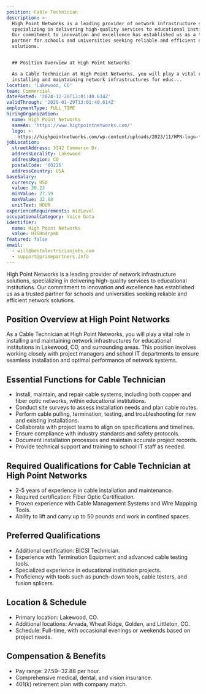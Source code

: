 ```yaml
---
position: Cable Technician
description: >-
  High Point Networks is a leading provider of network infrastructure solutions,
  specializing in delivering high-quality services to educational institutions.
  Our commitment to innovation and excellence has established us as a trusted
  partner for schools and universities seeking reliable and efficient network
  solutions.


  ## Position Overview at High Point Networks

  As a Cable Technician at High Point Networks, you will play a vital role in
  installing and maintaining network infrastructures for educ...
location: 'Lakewood, CO'
team: Commercial
datePosted: '2024-12-20T13:01:40.614Z'
validThrough: '2025-01-29T13:01:40.614Z'
employmentType: FULL_TIME
hiringOrganization:
  name: High Point Networks
  sameAs: 'https://www.highpointnetworks.com/'
  logo: >-
    https://highpointnetworks.com/wp-content/uploads/2023/11/HPN-logo-fullColor-rgb.svg
jobLocation:
  streetAddress: 3142 Commerce Dr.
  addressLocality: Lakewood
  addressRegion: CO
  postalCode: '80226'
  addressCountry: USA
baseSalary:
  currency: USD
  value: 30.23
  minValue: 27.59
  maxValue: 32.88
  unitText: HOUR
experienceRequirements: midLevel
occupationalCategory: Voice Data
identifier:
  name: High Point Networks
  value: HIGHn4rpmb
featured: false
email:
  - will@bestelectricianjobs.com
  - support@primepartners.info
---
```




High Point Networks is a leading provider of network infrastructure solutions, specializing in delivering high-quality services to educational institutions. Our commitment to innovation and excellence has established us as a trusted partner for schools and universities seeking reliable and efficient network solutions.

## Position Overview at High Point Networks
As a Cable Technician at High Point Networks, you will play a vital role in installing and maintaining network infrastructures for educational institutions in Lakewood, CO, and surrounding areas. This position involves working closely with project managers and school IT departments to ensure seamless installation and optimal performance of network systems.

## Essential Functions for Cable Technician
- Install, maintain, and repair cable systems, including both copper and fiber optic networks, within educational institutions.
- Conduct site surveys to assess installation needs and plan cable routes.
- Perform cable pulling, termination, testing, and troubleshooting for new and existing installations.
- Collaborate with project teams to align on specifications and timelines.
- Ensure compliance with industry standards and safety protocols.
- Document installation processes and maintain accurate project records.
- Provide technical support and training to school IT staff as needed.

## Required Qualifications for Cable Technician at High Point Networks
- 2-5 years of experience in cable installation and maintenance.
- Required certification: Fiber Optic Certification.
- Proven experience with Cable Management Systems and Wire Mapping Tools.
- Ability to lift and carry up to 50 pounds and work in confined spaces.

## Preferred Qualifications
- Additional certification: BICSI Technician.
- Experience with Termination Equipment and advanced cable testing tools.
- Specialized experience in educational institution projects.
- Proficiency with tools such as punch-down tools, cable testers, and fusion splicers.

## Location & Schedule
- Primary location: Lakewood, CO.
- Additional locations: Arvada, Wheat Ridge, Golden, and Littleton, CO.
- Schedule: Full-time, with occasional evenings or weekends based on project needs.

## Compensation & Benefits
- Pay range: $27.59-$32.88 per hour.
- Comprehensive medical, dental, and vision insurance.
- 401(k) retirement plan with company match.